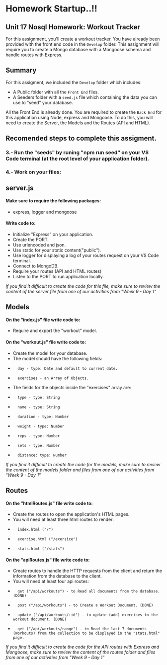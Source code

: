 # Homework Startup..!!
## Unit 17 Nosql Homework: Workout Tracker

For this assignment, you'll create a workout tracker. You have already been provided with the front end code in the `Develop` folder. This assignment will require you to create a Mongo database with a Mongoose schema and handle routes with Express.

## Summary

For this assigment, we included the `Develop` folder which includes:
-   A Public folder with all the `Front End` files.
-   A Seeders folder with a `seed.js` file which containing the data you can use to "seed" your database.

All the Front End is already done. You are required to create the `Back End` for this application using Node, express and Mongoose. To do this, you will need to create the Server, the Models and the Routes (API and HTML).

## Recomended steps to complete this assigment.

### 3.- Run the "seeds" by runing "npm run seed" on your VS Code terminal (at the root level of your application folder).

### 4.- Work on your files:

## server.js

#### Make sure to require the following packages:
- express, logger and mongoose
#### Write code to:
- Initialize "Express" on your application.
- Create the PORT.
- Use urlencoded and json.
- Use static for your static content("public").
- Use logger for displaying a log of your routes request on your VS Code terminal.
- Connect to MongoDB.
- Require your routes (API and HTML routes)
- Listen to the PORT to run application locally.

*If you find it difficult to create the code for this file, make sure to review the content of the server file from one of our activities from "Week 9 - Day 1"*

## Models 

#### On the "index.js" file write code to:
- Require and export the "workout" model.

#### On the "workout.js" file write code to:
- Create the model for your database.
- The model should have the following fields:
-       day - type: Date and default to current date.
-       exercises - an Array of Objects.
- The fields for the objects inside the "exercises" array are:
-       type - type: String
-       name - type: String
-       duration - type: Number
-       weight - type: Number
-       reps - type: Number
-       sets - type: Number
-       distance: type: Number

*If you find it difficult to create the code for the models, make sure to review the content of the models folder and files from one of our activities from "Week 9 - Day 1"*

## Routes

#### On the "htmlRoutes.js" file write code to:
-   Create the routes to open the application's HTML pages.
-   You will need at least three html routes to render:
-       index.html ("/")
-       exercise.html ("/exersice")
-       stats.html ("/stats")

#### On the "apiRoutes.js" file write code to:
-   Create routes to handle the HTTP requests from the client and return the information from the database to the client.
-   You will need at least four api routes:
-       get ("/api/workouts") - to Read all documents from the database. (DONE)
-       post ("/api/workouts") - to Create a Workout Document. (DONE)
-       update ("/api/workouts/:id") - to update (add) exercises to the workout document. (DONE)
-       get ("/api/workouts/range") - to Read the last 7 documents (Workouts) from the collection to be displayed in the "stats.html" page.

*If you find it difficult to create the code for the API routes with Express and Mongoose, make sure to review the content of the routes folder and files from one of our activities from "Week 9 - Day 1"*

